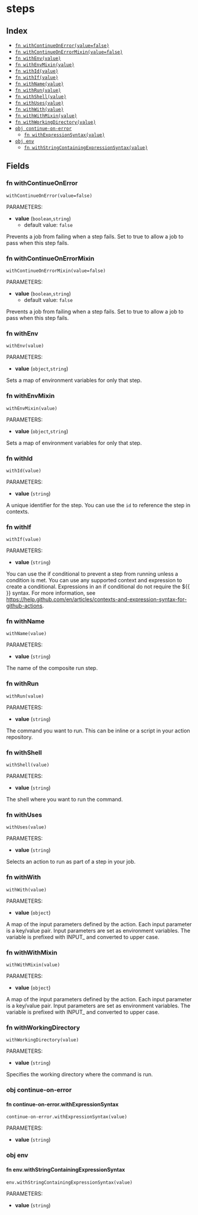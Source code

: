 # steps



## Index

* [`fn withContinueOnError(value=false)`](#fn-withcontinueonerror)
* [`fn withContinueOnErrorMixin(value=false)`](#fn-withcontinueonerrormixin)
* [`fn withEnv(value)`](#fn-withenv)
* [`fn withEnvMixin(value)`](#fn-withenvmixin)
* [`fn withId(value)`](#fn-withid)
* [`fn withIf(value)`](#fn-withif)
* [`fn withName(value)`](#fn-withname)
* [`fn withRun(value)`](#fn-withrun)
* [`fn withShell(value)`](#fn-withshell)
* [`fn withUses(value)`](#fn-withuses)
* [`fn withWith(value)`](#fn-withwith)
* [`fn withWithMixin(value)`](#fn-withwithmixin)
* [`fn withWorkingDirectory(value)`](#fn-withworkingdirectory)
* [`obj continue-on-error`](#obj-continue-on-error)
  * [`fn withExpressionSyntax(value)`](#fn-continue-on-errorwithexpressionsyntax)
* [`obj env`](#obj-env)
  * [`fn withStringContainingExpressionSyntax(value)`](#fn-envwithstringcontainingexpressionsyntax)

## Fields

### fn withContinueOnError

```jsonnet
withContinueOnError(value=false)
```

PARAMETERS:

* **value** (`boolean`,`string`)
   - default value: `false`

Prevents a job from failing when a step fails. Set to true to allow a job to pass when this step fails.
### fn withContinueOnErrorMixin

```jsonnet
withContinueOnErrorMixin(value=false)
```

PARAMETERS:

* **value** (`boolean`,`string`)
   - default value: `false`

Prevents a job from failing when a step fails. Set to true to allow a job to pass when this step fails.
### fn withEnv

```jsonnet
withEnv(value)
```

PARAMETERS:

* **value** (`object`,`string`)

Sets a map of environment variables for only that step.
### fn withEnvMixin

```jsonnet
withEnvMixin(value)
```

PARAMETERS:

* **value** (`object`,`string`)

Sets a map of environment variables for only that step.
### fn withId

```jsonnet
withId(value)
```

PARAMETERS:

* **value** (`string`)

A unique identifier for the step. You can use the `id` to reference the step in contexts.
### fn withIf

```jsonnet
withIf(value)
```

PARAMETERS:

* **value** (`string`)

You can use the if conditional to prevent a step from running unless a condition is met. You can use any supported context and expression to create a conditional.
Expressions in an if conditional do not require the ${{ }} syntax. For more information, see https://help.github.com/en/articles/contexts-and-expression-syntax-for-github-actions.
### fn withName

```jsonnet
withName(value)
```

PARAMETERS:

* **value** (`string`)

The name of the composite run step.
### fn withRun

```jsonnet
withRun(value)
```

PARAMETERS:

* **value** (`string`)

The command you want to run. This can be inline or a script in your action repository.
### fn withShell

```jsonnet
withShell(value)
```

PARAMETERS:

* **value** (`string`)

The shell where you want to run the command.
### fn withUses

```jsonnet
withUses(value)
```

PARAMETERS:

* **value** (`string`)

Selects an action to run as part of a step in your job.
### fn withWith

```jsonnet
withWith(value)
```

PARAMETERS:

* **value** (`object`)

A map of the input parameters defined by the action. Each input parameter is a key/value pair. Input parameters are set as environment variables. The variable is prefixed with INPUT_ and converted to upper case.
### fn withWithMixin

```jsonnet
withWithMixin(value)
```

PARAMETERS:

* **value** (`object`)

A map of the input parameters defined by the action. Each input parameter is a key/value pair. Input parameters are set as environment variables. The variable is prefixed with INPUT_ and converted to upper case.
### fn withWorkingDirectory

```jsonnet
withWorkingDirectory(value)
```

PARAMETERS:

* **value** (`string`)

Specifies the working directory where the command is run.
### obj continue-on-error


#### fn continue-on-error.withExpressionSyntax

```jsonnet
continue-on-error.withExpressionSyntax(value)
```

PARAMETERS:

* **value** (`string`)


### obj env


#### fn env.withStringContainingExpressionSyntax

```jsonnet
env.withStringContainingExpressionSyntax(value)
```

PARAMETERS:

* **value** (`string`)

